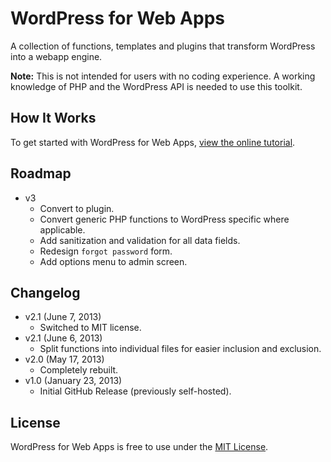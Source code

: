# WordPress for Web Apps
A collection of functions, templates and plugins that transform WordPress into a webapp engine.

**Note:** This is not intended for users with no coding experience. A working knowledge of PHP and the WordPress API is needed to use this toolkit.

## How It Works
To get started with WordPress for Web Apps, [view the online tutorial](http://cferdinandi.github.com/web-app-starter-kit/).

## Roadmap
* v3
  * Convert to plugin.
  * Convert generic PHP functions to WordPress specific where applicable.
  * Add sanitization and validation for all data fields.
  * Redesign `forgot password` form.
  * Add options menu to admin screen.

## Changelog
* v2.1 (June 7, 2013)
  * Switched to MIT license.
* v2.1 (June 6, 2013)
  * Split functions into individual files for easier inclusion and exclusion.
* v2.0 (May 17, 2013)
  * Completely rebuilt.
* v1.0 (January 23, 2013)
  * Initial GitHub Release (previously self-hosted).

## License
WordPress for Web Apps is free to use under the [MIT License](http://gomakethings.com/mit/).
